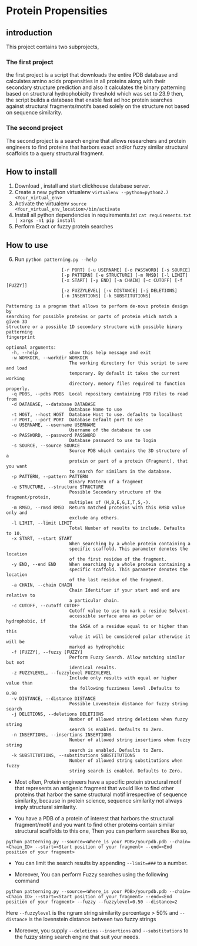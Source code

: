 # Protein Propensities

## introduction
This project contains two subprojects, 
### The first project
the first project is a script that downloads the entire PDB database and calculates amino acids propensities in all proteins along with their secondary structure prediction and also it calculates the binary patterning based on structural 
hydrophobicity threshold which was set to 23.9 then, the script builds a database that enable fast ad hoc protein searches against structural fragments/motifs based solely on the structure not based on sequence similarity.

### The second project
The second project is a search engine that allows researchers and protein engineers to find proteins 
that harbors exact and/or fuzzy similar structural scaffolds to a query structural fragment.

## How to install

1. Download , install and start clickhouse database server.
2. Create a new python virtualenv `virtualenv --python=python2.7 <Your_virtual_env>` 
3. Activate the virtualenv `source <Your_virtual_env_location>/bin/activate`
4. Install all python dependencies in requirements.txt `cat requirements.txt | xargs -n1 pip install`
5. Perform Exact or fuzzy protein searches


## How to use

6. Run `python patterning.py --help`
```usage: patterning.py [-h] [-w WORKDIR] [-q PDBS] [-d DATABASE] [-t HOST]
                     [-r PORT] [-u USERNAME] [-o PASSWORD] [-s SOURCE]
                     [-p PATTERN] [-e STRUCTURE] [-m RMSD] [-l LIMIT]
                     [-x START] [-y END] [-a CHAIN] [-c CUTOFF] [-f [FUZZY]]
                     [-z FUZZYLEVEL] [-v DISTANCE] [-j DELETIONS]
                     [-n INSERTIONS] [-k SUBSTITUTIONS]

Patterning is a program that allows to perform de-novo protein design by
searching for possible proteins or parts of protein which match a given 3D
structure or a possible 1D secondary structure with possible binary patterning
fingerprint

optional arguments:
  -h, --help            show this help message and exit
  -w WORKDIR, --workdir WORKDIR
                        The working directory for this script to save and load
                        temporary. By default it takes the current working
                        directory. memory files required to function properly.
  -q PDBS, --pdbs PDBS  Local repository containing PDB Files to read from
  -d DATABASE, --database DATABASE
                        Database Name to use
  -t HOST, --host HOST  Database Host to use. defaults to localhost
  -r PORT, --port PORT  Database Default port to use
  -u USERNAME, --username USERNAME
                        Username of the database to use
  -o PASSWORD, --password PASSWORD
                        Database password to use to login
  -s SOURCE, --source SOURCE
                        Source PDB which contains the 3D structure of a
                        protein or part of a protein (Fragment), that you want
                        to search for similars in the database.
  -p PATTERN, --pattern PATTERN
                        Binary Pattern of a fragment
  -e STRUCTURE, --structure STRUCTURE
                        Possible Secondary structure of the fragment/protein,
                        multiples of (H,B,E,G,I,T,S,-).
  -m RMSD, --rmsd RMSD  Return matched proteins with this RMSD value only and
                        exclude any others.
  -l LIMIT, --limit LIMIT
                        Total Number of results to include. Defaults to 10.
  -x START, --start START
                        When searching by a whole protein containing a
                        specific scaffold. This parameter denotes the location
                        of the first residue of the fragment.
  -y END, --end END     When searching by a whole protein containing a
                        specific scaffold. This parameter denotes the location
                        of the last residue of the fragment.
  -a CHAIN, --chain CHAIN
                        Chain Identifier if your start and end are relative to
                        a particular chain.
  -c CUTOFF, --cutoff CUTOFF
                        Cutoff value to use to mark a residue Solvent-
                        accessible surface area as polar or hydrophobic, if
                        the SASA of a residue equal to or higher than this
                        value it will be considered polar otherwise it will be
                        marked as hydrophobic
  -f [FUZZY], --fuzzy [FUZZY]
                        Perform Fuzzy Search. Allow matching similar but not
                        identical results.
  -z FUZZYLEVEL, --fuzzylevel FUZZYLEVEL
                        Include only results with equal or higher value than
                        the following fuzziness level .Defaults to 0.90
  -v DISTANCE, --distance DISTANCE
                        Possible Lovenstein distance for fuzzy string search
  -j DELETIONS, --deletions DELETIONS
                        Number of allowed string deletions when fuzzy string
                        search is enabled. Defaults to Zero.
  -n INSERTIONS, --insertions INSERTIONS
                        Number of allowed string insertions when fuzzy string
                        search is enabled. Defaults to Zero.
  -k SUBSTITUTIONS, --substitutions SUBSTITUTIONS
                        Number of allowed string substitutions when fuzzy
                        string search is enabled. Defaults to Zero.
```

 - Most often, Protein engineers have a specific protein structural motif that represents an antigenic fragment that
would like to find other proteins that harbor the same structural motif irrespective of sequence similarity, because in protein science, 
sequence similarity not always imply structural similarity.

- You have a PDB of a protein of interest that harbors the structural fragment/motif and you want to find other proteins contain similar structural scaffolds to this one, 
Then you can perform searches like so,

`python patterning.py --source=<Where_is your PDB>/yourpdb.pdb --chain=<Chain_ID> --start=<Start position of your fragment> --end=<End position of your fragment>`

- You can limit the search results by appending `--limit=###` to a number.

- Moreover, You can perform Fuzzy searches using the following command

`python patterning.py --source=<Where_is your PDB>/yourpdb.pdb --chain=<Chain_ID> --start=<Start position of your fragment> --end=<End position of your fragment> --fuzzy --fuzzylevel=0.50 --distance=2`

Here `--fuzzylevel` is the ngram string similarity percentage > 50% and `--distance` is the lovenstein distance between two fuzzy strings

- Moreover, you supply `--deletions` `--insertions` and `--substitutions` to the fuzzy string search engine that suit your needs.


 

